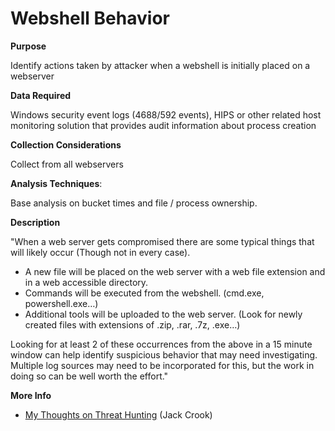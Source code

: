# Webshell Behavior

**Purpose**

Identify actions taken by attacker when a webshell is initially placed on a webserver

**Data Required**

Windows security event logs (4688/592 events), HIPS or other related host monitoring solution that provides audit information about process creation

**Collection Considerations**

Collect from all webservers

**Analysis Techniques**: 

Base analysis on bucket times and file / process ownership.

**Description**

"When a web server gets compromised there are some typical things that will likely occur (Though not in every case). 

* A new file will be placed on the web server with a web file extension and in a web accessible directory. 
* Commands will be executed from the webshell. (cmd.exe, powershell.exe…) 
* Additional tools will be uploaded to the web server. (Look for newly created files with extensions of .zip, .rar, .7z, .exe…)

Looking for at least 2 of these occurrences from the above in a 15 minute window can help identify suspicious behavior that may need investigating.  Multiple log sources may need to be incorporated for this, but the work in doing so can be well worth the effort."

**More Info**

* [My Thoughts on Threat Hunting](https://findingbad.blogspot.com/2016/07/my-thoughts-on-threat-hunting.html) (Jack Crook)
